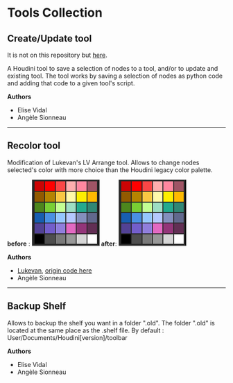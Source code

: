 # Tools Collection
## Create/Update tool
It is not on this repository but [here](https://github.com/EFV0804/HoudiniTool_SaveUpdatePresets/tree/Artfx).

A Houdini tool to save a selection of nodes to a tool, and/or to update and existing tool. 
The tool works by saving a selection of nodes as python code and adding that code to a given tool's script.

**Authors**
- Elise Vidal
- Angèle Sionneau

---
## Recolor tool
Modification of Lukevan's LV Arrange tool.
Allows to change nodes selected's color with more choice than the Houdini legacy color palette.

**before** : 
![img00](https://github.com/Enjaileu/houdini_tools/blob/main/tools/imgs/recolor_before.PNG)
**after**:
![img01](https://github.com/Enjaileu/houdini_tools/blob/main/tools/imgs/recolor_before.PNG)

**Authors**
- [Lukevan](https://mobile.twitter.com/wobblypictures), [origin code here](https://pastebin.com/BbGi4kB6)
- Angèle Sionneau

---
## Backup Shelf
Allows to backup the shelf you want in a folder ".old".
The folder ".old" is located at the same place as the .shelf file.
By default : User/Documents/Houdini[version]/toolbar

**Authors**
- Elise Vidal
- Angèle Sionneau

